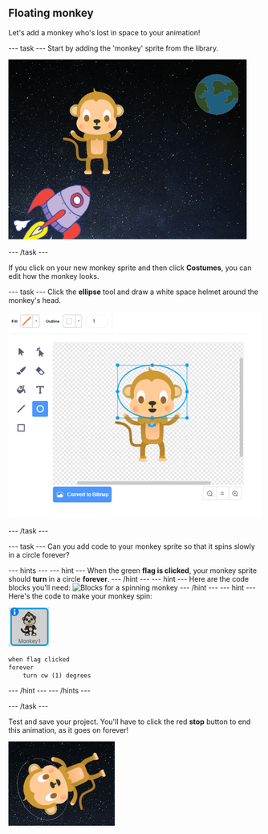 ## Floating monkey

Let's add a monkey who's lost in space to your animation!

--- task ---
Start by adding the 'monkey' sprite from the library.

![Adding a monkey sprite](images/space-monkey-sprite.png)

--- /task ---

If you click on your new monkey sprite and then click **Costumes**, you can edit how the monkey looks.

--- task ---
Click the **ellipse** tool and draw a white space helmet around the monkey's head.

![Monkey space helmet](images/space-monkey-edit.png)

--- /task ---

--- task ---
Can you add code to your monkey sprite so that it spins slowly in a circle forever?


--- hints ---
--- hint ---
When the green __flag is clicked__, your monkey sprite should __turn__ in a circle __forever__.
--- /hint ---
--- hint ---
Here are the code blocks you'll need:
![Blocks for a spinning monkey](images/space-spin-blocks.png)
--- /hint ---
--- hint ---
Here's the code to make your monkey spin:

![Monkey sprite](images/sprite-monkey.png)
```blocks
when flag clicked
forever
    turn cw (1) degrees
```
--- /hint ---
--- /hints ---

--- /task ---

Test and save your project. You'll have to click the red **stop** button to end this animation, as it goes on forever!

![Test the spinning monkey](images/space-spin-test.png)
